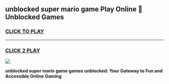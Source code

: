 
## unblocked super mario game Play Online 👋 Unblocked Games
<h3>
<a href="https://premium.freeplayer.one?title=unblocked_super_mario_game&ref=19F">CLICK TO PLAY</a></h3>
<hr>

<h3>
<a href="https://premium.freeplayer.one?title=unblocked_super_mario_game&ref=19F">CLICK 2 PLAY</a>
  
</h3>

<a href="https://premium.freeplayer.one?title=unblocked_super_mario_game&ref=19F"><img src="https://clearcache.store/games.png"></a>


**unblocked super mario game games unblocked: Your Gateway to Fun and Accessible Online Gaming**
